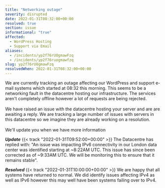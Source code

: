 ```yaml
---
title: "Networking outage"
severity: disrupted
date: 2022-01-31T08:32:00+00:00
resolved: true
section: issue
informational: "true"
affected:
  - WordPress Hosting
  - Support via Email
aliases:
  - /incidents/yp2f76rUOgmawFzq
  - /incidents/yp2f76ruogmawfzq
slug: yp2f76rUOgmawFzq
resolvedWhen: 2022-01-31T08:32:00+00:00
---
```

We are currently tracking an outage affecting our WordPress and support e-mail systems which started at 08:32 this morning. This seems to be a networking fault in the datacentre hosting our infrastructure. The services aren't completely offline however a lot of requests are being rejected.
<br />
<br />We have raised an issue with the datacentre hosting your server and are are awaiting a reply. We are tracking a large number of issues with servers in this datacentre so we imagine they are already working on a resolution.
<br />
<br />We'll update you when we have more information

***Update*** {{< track "2022-01-31T09:52:00+00:00" >}}
The Datacentre has replied with: "An issue was impacting IPv6 connectivity in our London data center was identified starting at ~8:22AM UTC. This issue has since been corrected as of ~9:33AM UTC. We will be monitoring this to ensure that it remains stable".


***Resolved*** {{< track "2022-01-31T10:00:00+00:00" >}}
We are happy that all systems have returned to normal. We did identify issues affecting IPv4 as well as IPv6 however this may well have been systems failing over to IPv4.


